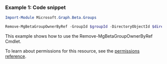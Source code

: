 ### Example 1: Code snippet

```powershellImport-Module Microsoft.Graph.Beta.Groups

Remove-MgBetaGroupOwnerByRef -GroupId $groupId -DirectoryObjectId $directoryObjectId
```
This example shows how to use the Remove-MgBetaGroupOwnerByRef Cmdlet.
To learn about permissions for this resource, see the [permissions reference](/graph/permissions-reference).

